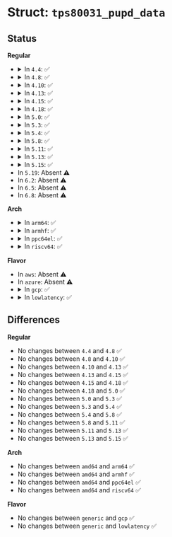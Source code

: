 # Struct: <code>tps80031_pupd_data</code>

## Status
<b>Regular</b>
<ul>
<li>
<details>
<summary>In <code>4.4</code>: ✅</summary>

```c
struct tps80031_pupd_data {
    u8 reg;
    u8 pullup_bit;
    u8 pulldown_bit;
};
```
</details>
</li>
<li>
<details>
<summary>In <code>4.8</code>: ✅</summary>

```c
struct tps80031_pupd_data {
    u8 reg;
    u8 pullup_bit;
    u8 pulldown_bit;
};
```
</details>
</li>
<li>
<details>
<summary>In <code>4.10</code>: ✅</summary>

```c
struct tps80031_pupd_data {
    u8 reg;
    u8 pullup_bit;
    u8 pulldown_bit;
};
```
</details>
</li>
<li>
<details>
<summary>In <code>4.13</code>: ✅</summary>

```c
struct tps80031_pupd_data {
    u8 reg;
    u8 pullup_bit;
    u8 pulldown_bit;
};
```
</details>
</li>
<li>
<details>
<summary>In <code>4.15</code>: ✅</summary>

```c
struct tps80031_pupd_data {
    u8 reg;
    u8 pullup_bit;
    u8 pulldown_bit;
};
```
</details>
</li>
<li>
<details>
<summary>In <code>4.18</code>: ✅</summary>

```c
struct tps80031_pupd_data {
    u8 reg;
    u8 pullup_bit;
    u8 pulldown_bit;
};
```
</details>
</li>
<li>
<details>
<summary>In <code>5.0</code>: ✅</summary>

```c
struct tps80031_pupd_data {
    u8 reg;
    u8 pullup_bit;
    u8 pulldown_bit;
};
```
</details>
</li>
<li>
<details>
<summary>In <code>5.3</code>: ✅</summary>

```c
struct tps80031_pupd_data {
    u8 reg;
    u8 pullup_bit;
    u8 pulldown_bit;
};
```
</details>
</li>
<li>
<details>
<summary>In <code>5.4</code>: ✅</summary>

```c
struct tps80031_pupd_data {
    u8 reg;
    u8 pullup_bit;
    u8 pulldown_bit;
};
```
</details>
</li>
<li>
<details>
<summary>In <code>5.8</code>: ✅</summary>

```c
struct tps80031_pupd_data {
    u8 reg;
    u8 pullup_bit;
    u8 pulldown_bit;
};
```
</details>
</li>
<li>
<details>
<summary>In <code>5.11</code>: ✅</summary>

```c
struct tps80031_pupd_data {
    u8 reg;
    u8 pullup_bit;
    u8 pulldown_bit;
};
```
</details>
</li>
<li>
<details>
<summary>In <code>5.13</code>: ✅</summary>

```c
struct tps80031_pupd_data {
    u8 reg;
    u8 pullup_bit;
    u8 pulldown_bit;
};
```
</details>
</li>
<li>
<details>
<summary>In <code>5.15</code>: ✅</summary>

```c
struct tps80031_pupd_data {
    u8 reg;
    u8 pullup_bit;
    u8 pulldown_bit;
};
```
</details>
</li>
<li>
In <code>5.19</code>: Absent ⚠️
</li>
<li>
In <code>6.2</code>: Absent ⚠️
</li>
<li>
In <code>6.5</code>: Absent ⚠️
</li>
<li>
In <code>6.8</code>: Absent ⚠️
</li>
</ul>
<b>Arch</b>
<ul>
<li>
<details>
<summary>In <code>arm64</code>: ✅</summary>

```c
struct tps80031_pupd_data {
    u8 reg;
    u8 pullup_bit;
    u8 pulldown_bit;
};
```
</details>
</li>
<li>
<details>
<summary>In <code>armhf</code>: ✅</summary>

```c
struct tps80031_pupd_data {
    u8 reg;
    u8 pullup_bit;
    u8 pulldown_bit;
};
```
</details>
</li>
<li>
<details>
<summary>In <code>ppc64el</code>: ✅</summary>

```c
struct tps80031_pupd_data {
    u8 reg;
    u8 pullup_bit;
    u8 pulldown_bit;
};
```
</details>
</li>
<li>
<details>
<summary>In <code>riscv64</code>: ✅</summary>

```c
struct tps80031_pupd_data {
    u8 reg;
    u8 pullup_bit;
    u8 pulldown_bit;
};
```
</details>
</li>
</ul>
<b>Flavor</b>
<ul>
<li>
In <code>aws</code>: Absent ⚠️
</li>
<li>
In <code>azure</code>: Absent ⚠️
</li>
<li>
<details>
<summary>In <code>gcp</code>: ✅</summary>

```c
struct tps80031_pupd_data {
    u8 reg;
    u8 pullup_bit;
    u8 pulldown_bit;
};
```
</details>
</li>
<li>
<details>
<summary>In <code>lowlatency</code>: ✅</summary>

```c
struct tps80031_pupd_data {
    u8 reg;
    u8 pullup_bit;
    u8 pulldown_bit;
};
```
</details>
</li>
</ul>

## Differences
<b>Regular</b>
<ul>
<li>
No changes between <code>4.4</code> and <code>4.8</code> ✅
</li>
<li>
No changes between <code>4.8</code> and <code>4.10</code> ✅
</li>
<li>
No changes between <code>4.10</code> and <code>4.13</code> ✅
</li>
<li>
No changes between <code>4.13</code> and <code>4.15</code> ✅
</li>
<li>
No changes between <code>4.15</code> and <code>4.18</code> ✅
</li>
<li>
No changes between <code>4.18</code> and <code>5.0</code> ✅
</li>
<li>
No changes between <code>5.0</code> and <code>5.3</code> ✅
</li>
<li>
No changes between <code>5.3</code> and <code>5.4</code> ✅
</li>
<li>
No changes between <code>5.4</code> and <code>5.8</code> ✅
</li>
<li>
No changes between <code>5.8</code> and <code>5.11</code> ✅
</li>
<li>
No changes between <code>5.11</code> and <code>5.13</code> ✅
</li>
<li>
No changes between <code>5.13</code> and <code>5.15</code> ✅
</li>
</ul>
<b>Arch</b>
<ul>
<li>
No changes between <code>amd64</code> and <code>arm64</code> ✅
</li>
<li>
No changes between <code>amd64</code> and <code>armhf</code> ✅
</li>
<li>
No changes between <code>amd64</code> and <code>ppc64el</code> ✅
</li>
<li>
No changes between <code>amd64</code> and <code>riscv64</code> ✅
</li>
</ul>
<b>Flavor</b>
<ul>
<li>
No changes between <code>generic</code> and <code>gcp</code> ✅
</li>
<li>
No changes between <code>generic</code> and <code>lowlatency</code> ✅
</li>
</ul>
